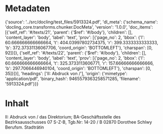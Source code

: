 # Metadaten
{'source': '../src/docling/test_files/5913324.pdf', 'dl_meta': {'schema_name': 'docling_core.transforms.chunker.DocMeta', 'version': '1.0.0', 'doc_items': [{'self_ref': '#/texts/21', 'parent': {'$ref': '#/body'}, 'children': [], 'content_layer': 'body', 'label': 'text', 'prov': [{'page_no': 2, 'bbox': {'l': 60.666666666666664, 't': 404.03997802734375, 'r': 399.3333333333333, 'b': 372.37331136067706, 'coord_origin': 'BOTTOMLEFT'}, 'charspan': [0, 92]}]}, {'self_ref': '#/texts/22', 'parent': {'$ref': '#/body'}, 'children': [], 'content_layer': 'body', 'label': 'text', 'prov': [{'page_no': 2, 'bbox': {'l': 60.666666666666664, 't': 325.3733113606771, 'r': 157.66666666666666, 'b': 297.7066446940104, 'coord_origin': 'BOTTOMLEFT'}, 'charspan': [0, 35]}]}], 'headings': ['II: Abdruck von /'], 'origin': {'mimetype': 'application/pdf', 'binary_hash': 9465579363258571285, 'filename': '5913324.pdf'}}}

# Inhalt
II: Abdruck von /
das Direktorium; BA-Geschäftsstelle des Bezlrksausschusses 07 S-Z-B, Tgb.Nr: 14-20 / B 02870
Dorothee Schlwy Berufsm. Stadträtin